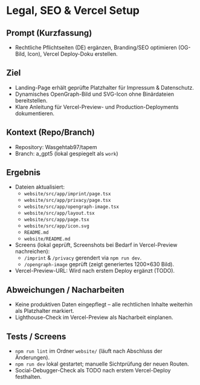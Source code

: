 # Legal, SEO & Vercel Setup

## Prompt (Kurzfassung)
- Rechtliche Pflichtseiten (DE) ergänzen, Branding/SEO optimieren (OG-Bild, Icon), Vercel Deploy-Doku erstellen.

## Ziel
- Landing-Page erhält geprüfte Platzhalter für Impressum & Datenschutz.
- Dynamisches OpenGraph-Bild und SVG-Icon ohne Binärdateien bereitstellen.
- Klare Anleitung für Vercel-Preview- und Production-Deployments dokumentieren.

## Kontext (Repo/Branch)
- Repository: Wasgehtab97/tapem
- Branch: a_gpt5 (lokal gespiegelt als `work`)

## Ergebnis
- Dateien aktualisiert:
  - `website/src/app/imprint/page.tsx`
  - `website/src/app/privacy/page.tsx`
  - `website/src/app/opengraph-image.tsx`
  - `website/src/app/layout.tsx`
  - `website/src/app/page.tsx`
  - `website/src/app/icon.svg`
  - `README.md`
  - `website/README.md`
- Screens (lokal geprüft, Screenshots bei Bedarf in Vercel-Preview nachreichen):
  - `/imprint` & `/privacy` gerendert via `npm run dev`.
  - `/opengraph-image` geprüft (zeigt generiertes 1200×630 Bild).
- Vercel-Preview-URL: Wird nach erstem Deploy ergänzt (TODO).

## Abweichungen / Nacharbeiten
- Keine produktiven Daten eingepflegt – alle rechtlichen Inhalte weiterhin als Platzhalter markiert.
- Lighthouse-Check im Vercel-Preview als Nacharbeit einplanen.

## Tests / Screens
- `npm run lint` im Ordner `website/` (läuft nach Abschluss der Änderungen).
- `npm run dev` lokal gestartet; manuelle Sichtprüfung der neuen Routen.
- Social-Debugger-Check als TODO nach erstem Vercel-Deploy festhalten.
